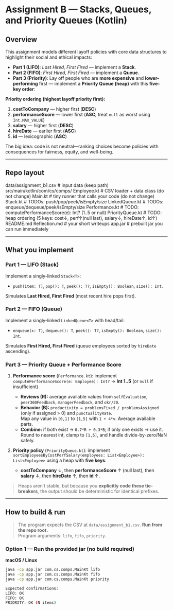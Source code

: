 # Assignment B — Stacks, Queues, and Priority Queues (Kotlin)

## Overview
This assignment models different layoff policies with core data structures to highlight their social and ethical impacts:

- **Part 1 (LIFO)**: *Last Hired, First Fired* — implement a **Stack**.
- **Part 2 (FIFO)**: *First Hired, First Fired* — implement a **Queue**.
- **Part 3 (Priority)**: Lay off people who are **more expensive** and **lower-performing** first — implement a **Priority Queue (heap)** with this **five-key order**:

**Priority ordering (highest layoff priority first):**
1) **costToCompany** — higher first (**DESC**)  
2) **performanceScore** — lower first (**ASC**; treat `null` as worst using `Int.MAX_VALUE`)  
3) **salary** — higher first (**DESC**)  
4) **hireDate** — earlier first (**ASC**)  
5) **id** — lexicographic (**ASC**)

The big idea: code is not neutral—ranking choices become policies with consequences for fairness, equity, and well-being.

---

## Repo layout
data/assignment_b1.csv # input data (keep path)
src/main/kotlin/com/cs/comps/
Employee.kt # CSV loader + data class (do not change)
Main.kt # tiny runner that calls your code (do not change)
Stack.kt # TODOs: push/pop/peek/isEmpty/size
LinkedQueue.kt # TODOs: enqueue/dequeue/peek/isEmpty/size
Performance.kt # TODO: computePerformanceScore(e): Int? (1..5 or null)
PriorityQueue.kt # TODO: heap ordering (5 keys: cost↓, perf↑(null last), salary↓, hireDate↑, id↑)
README.md
Reflection.md # your short writeups
app.jar # prebuilt jar you can run immediately


---

## What you implement

### Part 1 — LIFO (Stack)
Implement a singly-linked `Stack<T>`:
- `push(item: T)`, `pop(): T`, `peek(): T?`, `isEmpty(): Boolean`, `size(): Int`.

Simulates **Last Hired, First Fired** (most recent hire pops first).

### Part 2 — FIFO (Queue)
Implement a singly-linked `LinkedQueue<T>` with head/tail:
- `enqueue(x: T)`, `dequeue(): T`, `peek(): T?`, `isEmpty(): Boolean`, `size(): Int`.

Simulates **First Hired, First Fired** (queue employees sorted by `hireDate` ascending).

### Part 3 — Priority Queue + Performance Score
1) **Performance score** (`Performance.kt`): implement  
   `computePerformanceScore(e: Employee): Int?` → **Int 1..5** (or `null` if insufficient)
   - **Reviews (R):** average available values from `selfEvaluation`, `peer360Feedback`, `managerFeedback`, and `okr/20`.
   - **Behavior (B):** `productivity = problemsFixed / problemsAssigned` (only if assigned > 0) and `punctualityRate`.  
     Map any value in `[0,1]` to `[1,5]` with `1 + 4*v`. Average available parts.
   - **Combine:** if both exist → `0.7*R + 0.3*B`; if only one exists → use it.  
     Round to nearest int, clamp to `[1,5]`, and handle divide-by-zero/NaN safely.

2) **Priority policy** (`PriorityQueue.kt`): implement  
   `sortEmployeesByCostPerfSalary(employees: List<Employee>): List<Employee>` using a heap with **five keys**:
   - **costToCompany** ↓, then **performanceScore** ↑ (null last), then **salary** ↓, then **hireDate** ↑, then **id** ↑.

> Heaps aren’t stable, but because you **explicitly code these tie-breakers**, the output should be deterministic for identical prefixes.

---

## How to build & run

> The program expects the CSV at `data/assignment_b1.csv`. **Run from the repo root.**  
> Program arguments: `lifo`, `fifo`, `priority`.

### Option 1 — Run the provided jar (no build required)

**macOS / Linux**
```bash
java -cp app.jar com.cs.comps.MainKt lifo
java -cp app.jar com.cs.comps.MainKt fifo
java -cp app.jar com.cs.comps.MainKt priority

Expected confirmations: 
LIFO: OK
FIFO: OK
PRIORITY: OK (N items) 